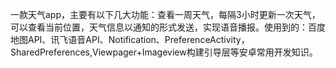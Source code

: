 一款天气app，主要有以下几大功能：查看一周天气，每隔3小时更新一次天气，可以查看当前位置，天气信息以通知的形式发送，实现语音播报。使用到的：百度地图API、讯飞语音API、Notification、PreferenceActivity，SharedPreferences,Viewpager+Imageview构建引导层等安卓常用开发知识。

